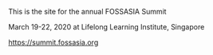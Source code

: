 This is the site for the annual FOSSASIA Summit 

March 19-22, 2020 at Lifelong Learning Institute, Singapore

https://summit.fossasia.org
